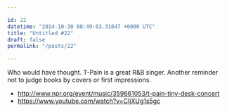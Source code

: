 ```yaml
---

id: 22
datetime: "2014-10-30 08:49:03.31647 +0000 UTC"
title: "Untitled #22"
draft: false
permalink: "/posts/22"

---
```


Who would have thought. T-Pain is a great R&B singer. Another reminder not to judge books by covers or first impressions.

 - http://www.npr.org/event/music/359661053/t-pain-tiny-desk-concert
 - https://www.youtube.com/watch?v=CIjXUg1s5gc

